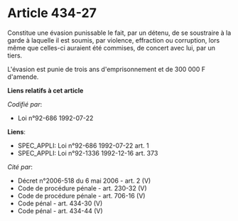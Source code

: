 # Article 434-27

Constitue une évasion punissable le fait, par un détenu, de se soustraire à la garde à laquelle il est soumis, par violence,
effraction ou corruption, lors même que celles-ci auraient été commises, de concert avec lui, par un tiers.

L'évasion est punie de trois ans d'emprisonnement et de 300 000 F d'amende.

**Liens relatifs à cet article**

_Codifié par_:

  - Loi n°92-686 1992-07-22

**Liens**:

  - SPEC_APPLI: Loi n°92-686 1992-07-22 art. 1
  - SPEC_APPLI: Loi n°92-1336 1992-12-16 art. 373

_Cité par_:

  - Décret n°2006-518 du 6 mai 2006 - art. 2 (V)
  - Code de procédure pénale - art. 230-32 (V)
  - Code de procédure pénale - art. 706-16 (V)
  - Code pénal - art. 434-30 (V)
  - Code pénal - art. 434-44 (V)

